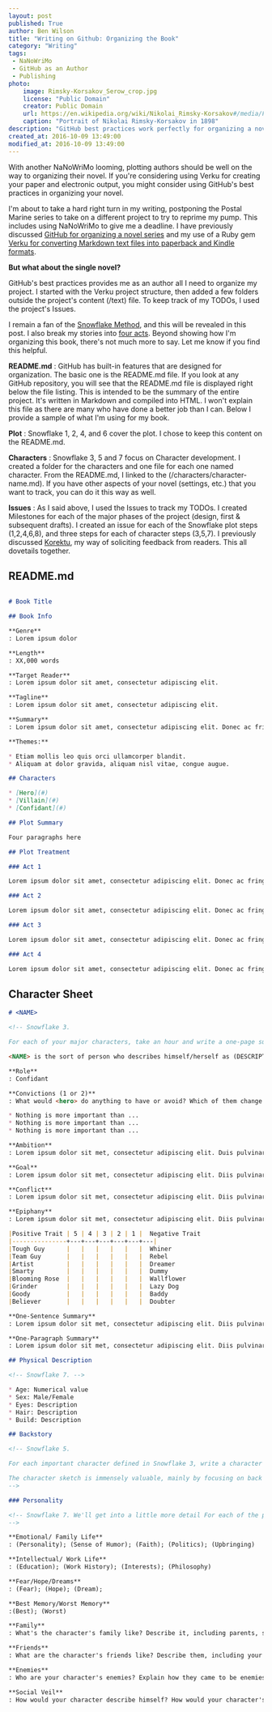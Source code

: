 ```yaml
---
layout: post
published: True
author: Ben Wilson
title: "Writing on Github: Organizing the Book"
category: "Writing"
tags:
 - NaNoWriMo
 - GitHub as an Author
 - Publishing
photo:
    image: Rimsky-Korsakov_Serow_crop.jpg
    license: "Public Domain"
    creator: Public Domain
    url: https://en.wikipedia.org/wiki/Nikolai_Rimsky-Korsakov#/media/File:Rimsky-Korsakov_Serow_crop.png
    caption: "Portrait of Nikolai Rimsky-Korsakov in 1898"
description: "GitHub best practices work perfectly for organizing a novel."
created_at: 2016-10-09 13:49:00
modified_at: 2016-10-09 13:49:00
---
```


With another NaNoWriMo looming, plotting authors should be well on the way to organizing their novel. If you're considering using Verku for creating your paper and electronic output, you might consider using GitHub's best practices in organizing your novel.

<!-- more -->

I'm about to take a hard right turn in my writing, postponing the Postal Marine series to take on a different project to try to reprime my pump. This includes using NaNoWriMo to give me a deadline.
I have previously discussed [GitHub for organizing a novel series](/posts/writing-on-github/) and my use of a Ruby gem [Verku for converting Markdown text files into paperback and Kindle formats](/posts/unsharpening-the-axe/).

**But what about the single novel?**

GitHub's best practices provides me as an author all I need to organize my project. I started with the Verku project structure, then added a few folders outside the project's content (/text) file. To keep track of my TODOs, I used the project's Issues.

I remain a fan of the [Snowflake Method](http://www.advancedfictionwriting.com/art/snowflake.php), and this will be revealed in this post. I also break my stories into [four acts](/posts/its-not-really-three-acts/). Beyond showing how I'm organizing this book, there's not much more to say. Let me know if you find this helpful.

**README.md**
: GitHub has built-in features that are designed for organization. The basic one is the README.md file. If you look at any GitHub repository, you will see that the README.md file is displayed right below the file listing. This is intended to be the summary of the entire project. It's written in Markdown and compiled into HTML. I won't explain this file as there are many who have done a better job than I can. Below I provide a sample of what I'm using for my book.

**Plot**
: Snowflake 1, 2, 4, and 6 cover the plot. I chose to keep this content on the README.md.

**Characters**
: Snowflake 3, 5 and 7 focus on Character development. I created a folder for the characters and one file for each one named character. From the README.md, I linked to the (/characters/character-name.md). If you have other aspects of your novel (settings, etc.) that you want to track, you can do it this way as well.

**Issues**
: As I said above, I used the Issues to track my TODOs. I created Milestones for each of the major phases of the project (design, first & subsequent drafts). I created an issue for each of the Snowflake plot steps (1,2,4,6,8), and three steps for each of character steps (3,5,7). I previously discussed [Korektu](/posts/korektu/), my way of soliciting feedback from readers. This all dovetails together.

## README.md

```markdown

# Book Title

## Book Info

**Genre**
: Lorem ipsum dolor

**Length**
: XX,000 words

**Target Reader**
: Lorem ipsum dolor sit amet, consectetur adipiscing elit.

**Tagline**
: Lorem ipsum dolor sit amet, consectetur adipiscing elit.

**Summary**
: Lorem ipsum dolor sit amet, consectetur adipiscing elit. Donec ac fringilla lorem, eget venenatis nunc. Class aptent taciti sociosqu ad litora torquent per conubia nostra, per inceptos himenaeos. Nullam malesuada blandit feugiat. Fusce eget placerat tortor. Donec id enim nec justo imperdiet rutrum ut sed mi. Nam eu consectetur libero. Morbi vestibulum malesuada posuere. Cras interdum posuere orci.

**Themes:**

* Etiam mollis leo quis orci ullamcorper blandit.
* Aliquam at dolor gravida, aliquam nisl vitae, congue augue.

## Characters

* [Hero](#)
* [Villain](#)
* [Confidant](#)

## Plot Summary

Four paragraphs here

## Plot Treatment

### Act 1

Lorem ipsum dolor sit amet, consectetur adipiscing elit. Donec ac fringilla lorem, eget venenatis nunc. Class aptent taciti sociosqu ad litora torquent per conubia nostra, per inceptos himenaeos. Nullam malesuada blandit feugiat. Fusce eget placerat tortor. Donec id enim nec justo imperdiet rutrum ut sed mi. Nam eu consectetur libero. Morbi vestibulum malesuada posuere. Cras interdum posuere orci.

### Act 2

Lorem ipsum dolor sit amet, consectetur adipiscing elit. Donec ac fringilla lorem, eget venenatis nunc. Class aptent taciti sociosqu ad litora torquent per conubia nostra, per inceptos himenaeos. Nullam malesuada blandit feugiat. Fusce eget placerat tortor. Donec id enim nec justo imperdiet rutrum ut sed mi. Nam eu consectetur libero. Morbi vestibulum malesuada posuere. Cras interdum posuere orci.

### Act 3

Lorem ipsum dolor sit amet, consectetur adipiscing elit. Donec ac fringilla lorem, eget venenatis nunc. Class aptent taciti sociosqu ad litora torquent per conubia nostra, per inceptos himenaeos. Nullam malesuada blandit feugiat. Fusce eget placerat tortor. Donec id enim nec justo imperdiet rutrum ut sed mi. Nam eu consectetur libero. Morbi vestibulum malesuada posuere. Cras interdum posuere orci.

### Act 4

Lorem ipsum dolor sit amet, consectetur adipiscing elit. Donec ac fringilla lorem, eget venenatis nunc. Class aptent taciti sociosqu ad litora torquent per conubia nostra, per inceptos himenaeos. Nullam malesuada blandit feugiat. Fusce eget placerat tortor. Donec id enim nec justo imperdiet rutrum ut sed mi. Nam eu consectetur libero. Morbi vestibulum malesuada posuere. Cras interdum posuere orci.

```

## Character Sheet

```markdown
# <NAME>

<!-- Snowflake 3.

For each of your major characters, take an hour and write a one-page summary sheet. -->

<NAME> is the sort of person who describes himself/herself as (DESCRIPTIVE PHRASE). If called on to use a single adjective to describe they’d use (ADJECTIVE). Friends, family and co-workers say they’re best known for (ACCOMPLISHMENT). When people first meet them, they notice their (PHYSICAL TRAITS AND PERSONALITY), then they notice that (TRAITS THAT ADD OR POSSIBLY CONTRADICT DOMINANT TRAITS). Because of his/her, he/she needs to prove that (EMOTIONAL NEED IN THE STORY). Also because of the past, he/she fears that (DREADED ALTERNATIVE) and will (PLAN OF ACTION, GOALS) to prevent it.

**Role**
: Confidant

**Convictions (1 or 2)**
: What would <hero> do anything to have or avoid? Which of them change through the series?

* Nothing is more important than ...
* Nothing is more important than ...
* Nothing is more important than ...

**Ambition**
: Lorem ipsum dolor sit met, consectetur adipiscing elit. Duis pulvinar diam ac bibendum tempor. Vivamus porttutor turpis ac elit tempor semper. Donec vulputate ullamcorper augue.

**Goal**
: Lorem ipsum dolor sit met, consectetur adipiscing elit. Diis pulvinar diam ac bibendum tempor. Vivamus porttutor turpis ac elit tempor semper. Donec vulputate ullamcorper augue.

**Conflict**
: Lorem ipsum dolor sit met, consectetur adipiscing elit. Diis pulvinar diam ac bibendum tempor. Vivamus porttutor turpis ac elit tempor semper. Donec vulputate ullamcorper augue.him over the verge of insanity.

**Epiphany**
: Lorem ipsum dolor sit met, consectetur adipiscing elit. Diis pulvinar diam ac bibendum tempor. Vivamus porttutor turpis ac elit tempor semper. Donec vulputate ullamcorper augue.

|Positive Trait | 5 | 4 | 3 | 2 | 1 |  Negative Trait
|---------------+---+---+---+---+---+---|
|Tough Guy      |   |   |   |   |   |  Whiner
|Team Guy       |   |   |   |   |   |  Rebel
|Artist         |   |   |   |   |   |  Dreamer
|Smarty         |   |   |   |   |   |  Dummy
|Blooming Rose  |   |   |   |   |   |  Wallflower
|Grinder        |   |   |   |   |   |  Lazy Dog
|Goody          |   |   |   |   |   |  Baddy
|Believer       |   |   |   |   |   |  Doubter

**One-Sentence Summary**
: Lorem ipsum dolor sit met, consectetur adipiscing elit. Diis pulvinar diam ac bibendum tempor. Vivamus porttutor turpis ac elit tempor semper. Donec vulputate ullamcorper augue.

**One-Paragraph Summary**
: Lorem ipsum dolor sit met, consectetur adipiscing elit. Diis pulvinar diam ac bibendum tempor. Vivamus porttutor turpis ac elit tempor semper. Donec vulputate ullamcorper augue.Lorem ipsum dolor sit met, consectetur adipiscing elit. Diis pulvinar diam ac bibendum tempor. Vivamus porttutor turpis ac elit tempor semper. Donec vulputate ullamcorper augue.Lorem ipsum dolor sit met, consectetur adipiscing elit. Diis pulvinar diam ac bibendum tempor. Vivamus porttutor turpis ac elit tempor semper. Donec vulputate ullamcorper augue.Lorem ipsum dolor sit met, consectetur adipiscing elit. Diis pulvinar diam ac bibendum tempor. Vivamus porttutor turpis ac elit tempor semper. Donec vulputate ullamcorper augue.

## Physical Description

<!-- Snowflake 7. -->

* Age: Numerical value
* Sex: Male/Female
* Eyes: Description
* Hair: Description
* Build: Description

## Backstory

<!-- Snowflake 5.

For each important character defined in Snowflake 3, write a character sketch in one paragraph or a few paragraphs (up to a page for the most important characters). Summarize the character's backstory. Explain his values, ambitions, and story goals to show how they all fit together into the story.

The character sketch is immensely valuable, mainly by focusing on back story and values, and adding details to the front story. Also, the character sketch fills in a lot of details missing from Snowflake 3 that are critical to understanding your characters.
-->

### Personality

<!-- Snowflake 7. We'll get into a little more detail For each of the parenthetical, write one sentence (<= 25 words)
-->

**Emotional/ Family Life**
: (Personality); (Sense of Humor); (Faith); (Politics); (Upbringing)

**Intellectual/ Work Life**
: (Education); (Work History); (Interests); (Philosophy)

**Fear/Hope/Dreams**
: (Fear); (Hope); (Dream);

**Best Memory/Worst Memory**
:(Best); (Worst)

**Family**
: What's the character's family like? Describe it, including parents, siblings, and children. You may include grandparents, cousins, a spouse, or anyone else relevant.

**Friends**
: What are the character's friends like? Describe them, including your character's best male friend and best female friend.

**Enemies**
: Who are your character's enemies? Explain how they came to be enemies.

**Social Veil**
: How would your character describe himself? How would your character's friends describe him?

```
